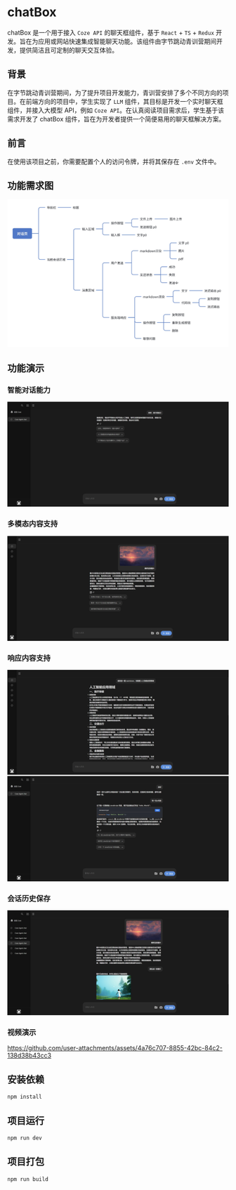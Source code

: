 # chatBox

chatBox 是一个用于接入 `Coze API` 的聊天框组件，基于 `React` + `TS` + `Redux` 开发。旨在为应用或网站快速集成智能聊天功能。该组件由字节跳动青训营期间开发，提供简洁且可定制的聊天交互体验。

## 背景

在字节跳动青训营期间，为了提升项目开发能力，青训营安排了多个不同方向的项目。在前端方向的项目中，学生实现了 `LLM` 组件，其目标是开发一个实时聊天框组件，并接入大模型 API，例如 `Coze API`。在认真阅读项目需求后，学生基于该需求开发了 chatBox 组件，旨在为开发者提供一个简便易用的聊天框解决方案。

## 前言

在使用该项目之前，你需要配置个人的访问令牌，并将其保存在 `.env` 文件中。


## 功能需求图

![项目图片](src/assets/mindMap.jpg)

## 功能演示

### 智能对话能力
![项目图片](src/assets/dialog.jpg)

### 多模态内容支持

![项目图片](src/assets/multimodal.jpg)

### 响应内容支持

![项目图片](src/assets/markdown.jpg)
![项目图片](src/assets/historyChat.jpg)

### 会话历史保存

![项目图片](src/assets/historyConversation.jpg)

### 视频演示

https://github.com/user-attachments/assets/4a76c707-8855-42bc-84c2-138d38b43cc3

## 安装依赖
```sh
npm install
```
## 项目运行

```sh
npm run dev
```
## 项目打包
```sh
npm run build
```



